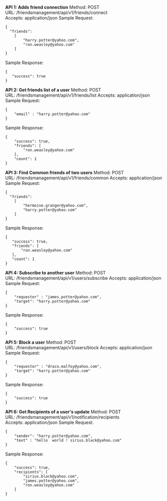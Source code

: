 **API 1: Adds friend connection**
Method: POST  
URL: /friendsmanagement/api/v1/friends/connect  
Accepts: application/json
Sample Request:
```
{
  "friends":
    [
        "harry.potter@yahoo.com",
        "ron.weasley@yahoo.com"
    ]
}
```
 Sample Response:
 ```
{
    "success": true
}
```

**API 2: Get friends list of a user**
Method: POST  
URL: /friendsmanagement/api/v1/friends/list 
Accepts: application/json
Sample Request:
```
{
	"email" : "harry.potter@yahoo.com"
}
```
Sample Response:
```
{
    "success": true,
    "friends": [
        "ron.weasley@yahoo.com"
    ],
    "count": 1
}
```

**API 3: Find Common friends of two users**
Method: POST  
URL:  /friendsmanagement/api/v1/friends/common 
Accepts: application/json
Sample Request:
```
{
  "friends":
    [
        "hermoine.granger@yahoo.com",
        "harry.potter@yahoo.com"
    ]
}
```
 Sample Response:
 ```
{
    "success": true,
    "friends": [
        "ron.weasley@yahoo.com"
    ],
    "count": 1
}
```

**API 4: Subscribe to another user**
Method: POST  
URL: /friendsmanagement/api/v1/users/subscribe 
Accepts: application/json
Sample Request:
```
{
    "requestor" : "james.potter@yahoo.com",
    "target": "harry.potter@yahoo.com"
}
```
Sample Response:
```
{
    "success": true
}
```

**API 5: Block a user**
Method: POST  
URL:  /friendsmanagement/api/v1/users/block 
Accepts: application/json
Sample Request:
```
{
    "requestor" : "draco.malfoy@yahoo.com",
    "target": "harry.potter@yahoo.com"
}
```
Sample Response:
```
{
    "success": true
}
```

**API 6: Get Recipients of a user's update**
Method: POST  
URL: /friendsmanagement/api/v1/notification/recipients  
Accepts: application/json
Sample Request:
```
{
    "sender": "harry.potter@yahoo.com",
    "text" : "hello  world ! sirius.black@yahoo.com"
}
```
Sample Response:
```
{
    "success": true,
    "recipients": [
        "sirius.black@yahoo.com",
        "james.potter@yahoo.com",
        "ron.weasley@yahoo.com"
    ]
}
```